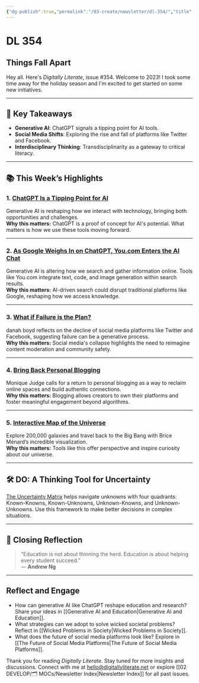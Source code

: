 ```yaml
---
{"dg-publish":true,"permalink":"/03-create/newsletter/dl-354/","title":"Things Fall Apart","tags":["ai","chatgpt","data","facebook","futures","gpt-3","identity","social-media","transdisciplinary","ai","chatgpt","data","facebook","futures","social-media"],"created":"2023-01-07","updated":"2023-01-07"}
---
```



# DL 354

## Things Fall Apart

Hey all. Here's _Digitally Literate_, issue #354. Welcome to 2023! I took some time away for the holiday season and I'm excited to get started on some new initiatives.

---

## 🔖 Key Takeaways

- **Generative AI**: ChatGPT signals a tipping point for AI tools.
- **Social Media Shifts**: Exploring the rise and fall of platforms like Twitter and Facebook.
- **Interdisciplinary Thinking**: Transdisciplinarity as a gateway to critical literacy.

---

## 📚 This Week’s Highlights

### 1. **[ChatGPT Is a Tipping Point for AI](https://hbr.org/2022/12/chatgpt-is-a-tipping-point-for-ai)**  
Generative AI is reshaping how we interact with technology, bringing both opportunities and challenges.  
**Why this matters:** ChatGPT is a proof of concept for AI's potential. What matters is how we use these tools moving forward.

---

### 2. **[As Google Weighs In on ChatGPT, You.com Enters the AI Chat](https://venturebeat.com/ai/as-google-weighs-in-on-chatgpt-you-com-enters-the-ai-chat/)**  
Generative AI is altering how we search and gather information online. Tools like You.com integrate text, code, and image generation within search results.  
**Why this matters:** AI-driven search could disrupt traditional platforms like Google, reshaping how we access knowledge.

---

### 3. **[What if Failure is the Plan?](https://www.zephoria.org/thoughts/archives/2022-12-05/what-if-failure-is-the-plan.html)**  
danah boyd reflects on the decline of social media platforms like Twitter and Facebook, suggesting failure can be a generative process.  
**Why this matters:** Social media's collapse highlights the need to reimagine content moderation and community safety.

---

### 4. **[Bring Back Personal Blogging](https://www.theverge.com/23513418/bring-back-personal-blogging)**  
Monique Judge calls for a return to personal blogging as a way to reclaim online spaces and build authentic connections.  
**Why this matters:** Blogging allows creators to own their platforms and foster meaningful engagement beyond algorithms.

---

### 5. **[Interactive Map of the Universe](https://singularityhub.com/2022-11-23/this-amazing-interactive-map-of-the-universe-takes-you-all-the-way-back-to-the-big-bang/)**  
Explore 200,000 galaxies and travel back to the Big Bang with Brice Ménard’s incredible visualization.  
**Why this matters:** Tools like this offer perspective and inspire curiosity about our universe.

---

## 🛠️ DO: A Thinking Tool for Uncertainty  

[The Uncertainty Matrix](https://nesslabs.com/uncertain-mind) helps navigate unknowns with four quadrants: Known-Knowns, Known-Unknowns, Unknown-Knowns, and Unknown-Unknowns. Use this framework to make better decisions in complex situations.

---

## 🌟 Closing Reflection

> “Education is not about thinning the herd. Education is about helping every student succeed.”  
> — **Andrew Ng**

---

## Reflect and Engage

- How can generative AI like ChatGPT reshape education and research? Share your ideas in [[Generative AI and Education\|Generative AI and Education]].
- What strategies can we adopt to solve wicked societal problems? Reflect in [[Wicked Problems in Society\|Wicked Problems in Society]].
- What does the future of social media platforms look like? Explore in [[The Future of Social Media Platforms\|The Future of Social Media Platforms]].

Thank you for reading _Digitally Literate_. Stay tuned for more insights and discussions. Connect with me at [hello@digitallyliterate.net](mailto:hello@digitallyliterate.net) or explore [[02 DEVELOP/🗂️ MOCs/Newsletter Index\|Newsletter Index]] for all past issues.
